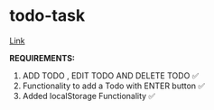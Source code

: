# todo-task

[Link](https://z2otr.csb.app/)

**REQUIREMENTS:**

1. ADD TODO , EDIT TODO AND DELETE TODO ✅
2. Functionality to add a Todo with ENTER button ✅
3. Added localStorage Functionality ✅
